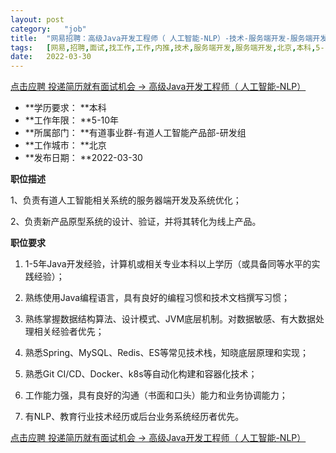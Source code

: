 ```yaml
---
layout:	post
category:	"job"
title:	"网易招聘：高级Java开发工程师（ 人工智能-NLP）-技术-服务端开发-服务端开发-北京本科5-10年"
tags:	[网易,招聘,面试,找工作,工作,内推,技术,服务端开发,服务端开发,北京,本科,5-10年]
date:	2022-03-30
---
```


[点击应聘 投递简历就有面试机会 ->  高级Java开发工程师（ 人工智能-NLP）](http://mobile.bole.netease.com/bole/boleDetail?id=22740&employeeId=346f03c3cda5f04c&key=all)



- **学历要求： **本科
- **工作年限： **5-10年
- **所属部门： **有道事业群-有道人工智能产品部-研发组
- **工作城市： **北京
- **发布日期： **2022-03-30



**职位描述**

1、负责有道人工智能相关系统的服务器端开发及系统优化；

2、负责新产品原型系统的设计、验证，并将其转化为线上产品。





**职位要求**

1.	1-5年Java开发经验，计算机或相关专业本科以上学历（或具备同等水平的实践经验）；

2.	熟练使用Java编程语言，具有良好的编程习惯和技术文档撰写习惯；

3.	熟练掌握数据结构算法、设计模式、JVM底层机制。对数据敏感、有大数据处理相关经验者优先；

4.	熟悉Spring、MySQL、Redis、ES等常见技术栈，知晓底层原理和实现；

5.	熟悉Git CI/CD、Docker、k8s等自动化构建和容器化技术；

6.	工作能力强，具有良好的沟通（书面和口头）能力和业务协调能力；

7.	 有NLP、教育行业技术经历或后台业务系统经历者优先。





[点击应聘 投递简历就有面试机会 ->  高级Java开发工程师（ 人工智能-NLP）](http://mobile.bole.netease.com/bole/boleDetail?id=22740&employeeId=346f03c3cda5f04c&key=all)